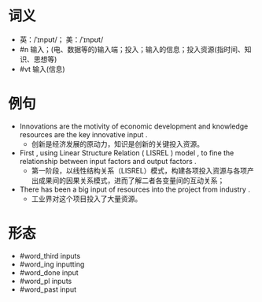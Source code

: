 # 词义
- 英：/ˈɪnpʊt/； 美：/ˈɪnpʊt/
- #n 输入；(电、数据等的)输入端；投入；输入的信息；投入资源(指时间、知识、思想等)
- #vt 输入(信息)
# 例句
- Innovations are the motivity of economic development and knowledge resources are the key innovative input .
	- 创新是经济发展的原动力，知识是创新的关键投入资源。
- First , using Linear Structure Relation ( LISREL ) model , to fine the relationship between input factors and output factors .
	- 第一阶段，以线性结构关系（LISREL）模式，构建各项投入资源与各项产出成果间的因果关系模式，进而了解二者各变量间的互动关系；
- There has been a big input of resources into the project from industry .
	- 工业界对这个项目投入了大量资源。
# 形态
- #word_third inputs
- #word_ing inputting
- #word_done input
- #word_pl inputs
- #word_past input
